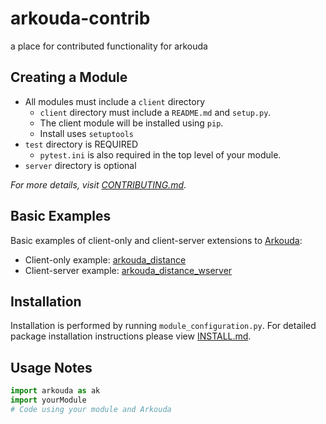 # arkouda-contrib
a place for contributed functionality for arkouda

## Creating a Module

- All modules must include a `client` directory
  - `client` directory must include a `README.md` and `setup.py`.
  - The client module will be installed using `pip`. 
  - Install uses `setuptools`
- `test` directory is REQUIRED
  - `pytest.ini` is also required in the top level of your module.
- `server` directory is optional

*For more details, visit [CONTRIBUTING.md](https://github.com/Bears-R-Us/arkouda-contrib/blob/main/CONTRIBUTING.md)*.

## Basic Examples
Basic examples of client-only and client-server extensions to [Arkouda](https://github.com/Bears-R-Us/arkouda):
- Client-only example: [arkouda_distance](https://github.com/Bears-R-Us/arkouda-contrib/tree/main/arkouda_distance)
- Client-server example: [arkouda_distance_wserver](https://github.com/Bears-R-Us/arkouda-contrib/tree/main/arkouda_distance_wserver)

## Installation

Installation is performed by running `module_configuration.py`. For detailed package installation instructions please view [INSTALL.md](https://github.com/Bears-R-Us/arkouda-contrib/blob/main/INSTALL.md).

## Usage Notes

```python
import arkouda as ak
import yourModule
# Code using your module and Arkouda
```
